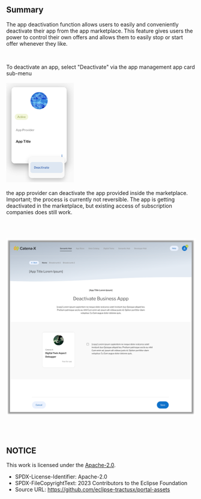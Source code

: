 ## Summary

The app deactivation function allows users to easily and conveniently deactivate their app from the app marketplace. This feature gives users the power to control their own offers and allows them to easily stop or start offer whenever they like.

<br>

To deactivate an app, select "Deactivate" via the app management app card sub-menu  
<br>
<img width="180" alt="image" src="https://raw.githubusercontent.com/eclipse-tractusx/portal-assets/main/docs/static/deactivate-app-option.png">
<br>
<br>
the app provider can deactivate the app provided inside the marketplace.
Important; the process is currently not reversible. The app is getting deactivated in the marketplace, but existing access of subscription companies does still work.

<br>
<br>

<p align="center">
<img width="802" alt="image" src="https://raw.githubusercontent.com/eclipse-tractusx/portal-assets/main/docs/static/deactivate-business-app.png">
</p>

<br>
<br>

## NOTICE

This work is licensed under the [Apache-2.0](https://www.apache.org/licenses/LICENSE-2.0).

- SPDX-License-Identifier: Apache-2.0
- SPDX-FileCopyrightText: 2023 Contributors to the Eclipse Foundation
- Source URL: https://github.com/eclipse-tractusx/portal-assets

